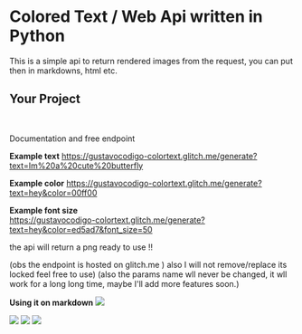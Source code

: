 

Colored Text / Web Api written in Python
======================================================

This is a simple api to return rendered images from the request, you can put then in markdowns, html etc.



Your Project
------------
<br>




Documentation and free endpoint


<b>Example text</b>
https://gustavocodigo-colortext.glitch.me/generate?text=Im%20a%20cute%20butterfly


<b>Example color</b>
https://gustavocodigo-colortext.glitch.me/generate?text=hey&color=00ff00


<b>Example font size</b>
<br>
https://gustavocodigo-colortext.glitch.me/generate?text=hey&color=ed5ad7&font_size=50


the api will return a png ready to use !!



(obs the endpoint is hosted on glitch.me ) also I will not remove/replace its locked feel free to use)
(also the params name wll never be changed, it wll work for a long long time, maybe I'll add more features soon.)


<b>Using it on markdown</b>
<img src="https://github.com/gustavocodigo/ColorText/assets/108258194/f3287fe4-009e-4295-b9b0-d23d61e78698">

<img src="https://gustavocodigo-colortext.glitch.me/generate?text=HeyHey&color=e05ad7&font_size=50&margin=0">
<img src="https://gustavocodigo-colortext.glitch.me/generate?text=LetsGo&color=00ff00&font_size=30&margin=0">
<img src="https://gustavocodigo-colortext.glitch.me/generate?text=THis%20is%20Awesome!!&color=ff0007&font_size=20&margin=0">
